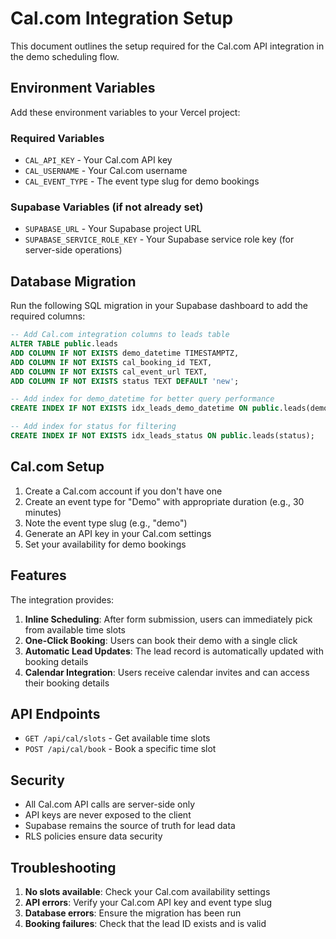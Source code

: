 # Cal.com Integration Setup

This document outlines the setup required for the Cal.com API integration in the demo scheduling flow.

## Environment Variables

Add these environment variables to your Vercel project:

### Required Variables
- `CAL_API_KEY` - Your Cal.com API key
- `CAL_USERNAME` - Your Cal.com username
- `CAL_EVENT_TYPE` - The event type slug for demo bookings

### Supabase Variables (if not already set)
- `SUPABASE_URL` - Your Supabase project URL
- `SUPABASE_SERVICE_ROLE_KEY` - Your Supabase service role key (for server-side operations)

## Database Migration

Run the following SQL migration in your Supabase dashboard to add the required columns:

```sql
-- Add Cal.com integration columns to leads table
ALTER TABLE public.leads 
ADD COLUMN IF NOT EXISTS demo_datetime TIMESTAMPTZ,
ADD COLUMN IF NOT EXISTS cal_booking_id TEXT,
ADD COLUMN IF NOT EXISTS cal_event_url TEXT,
ADD COLUMN IF NOT EXISTS status TEXT DEFAULT 'new';

-- Add index for demo_datetime for better query performance
CREATE INDEX IF NOT EXISTS idx_leads_demo_datetime ON public.leads(demo_datetime);

-- Add index for status for filtering
CREATE INDEX IF NOT EXISTS idx_leads_status ON public.leads(status);
```

## Cal.com Setup

1. Create a Cal.com account if you don't have one
2. Create an event type for "Demo" with appropriate duration (e.g., 30 minutes)
3. Note the event type slug (e.g., "demo")
4. Generate an API key in your Cal.com settings
5. Set your availability for demo bookings

## Features

The integration provides:

1. **Inline Scheduling**: After form submission, users can immediately pick from available time slots
2. **One-Click Booking**: Users can book their demo with a single click
3. **Automatic Lead Updates**: The lead record is automatically updated with booking details
4. **Calendar Integration**: Users receive calendar invites and can access their booking details

## API Endpoints

- `GET /api/cal/slots` - Get available time slots
- `POST /api/cal/book` - Book a specific time slot

## Security

- All Cal.com API calls are server-side only
- API keys are never exposed to the client
- Supabase remains the source of truth for lead data
- RLS policies ensure data security

## Troubleshooting

1. **No slots available**: Check your Cal.com availability settings
2. **API errors**: Verify your Cal.com API key and event type slug
3. **Database errors**: Ensure the migration has been run
4. **Booking failures**: Check that the lead ID exists and is valid
